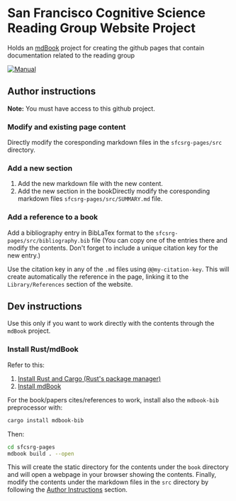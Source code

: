 # San Francisco Cognitive Science Reading Group Website Project

Holds an [mdBook](https://github.com/rust-lang/mdBook) project for creating the github pages that contain  documentation related to the reading group

[![Manual](https://img.shields.io/badge/book-master-blue.svg)](https://francisco-perez-sorrosal.github.io/sfcgrg-website/)

## Author instructions

**Note:** You must have access to this github project.

### Modify and existing page content

Directly modify the coresponding markdown files in the `sfcsrg-pages/src` directory.

### Add a new section

1. Add the new markdown file with the new content.
2. Add the new section in the bookDirectly modify the coresponding markdown files `sfcsrg-pages/src/SUMMARY.md` file.

### Add a reference to a book

Add a bibliography entry in BibLaTex format to the `sfcsrg-pages/src/bibliography.bib` file (You can copy one of the entries there and modify the contents. Don't forget to include a unique citation key for the new entry.)

Use the citation key in any of the `.md` files using `@@my-citation-key`. This will create automatically the reference in the page, linking it to the `Library/References` section of the website.

## Dev instructions

Use this only if you want to work directly with the contents through the `mdBook` project.

### Install Rust/mdBook

Refer to this:

1. [Install Rust and Cargo (Rust's package manager)](https://doc.rust-lang.org/cargo/getting-started/installation.html)
2. [Install mdBook](https://rust-lang.github.io/mdBook/guide/installation.html)

For the book/papers cites/references to work, install also the `mdbook-bib` preprocessor with:
```sh
cargo install mdbook-bib
```

Then:

```sh
cd sfcsrg-pages
mdbook build . --open
```

This will create the static directory for the contents under the `book` directory and will open a webpage in your browser showing the contents. Finally, modify the contents under the markdown files in the `src` directory by following the [Author Instructions](#author_instructions) section.